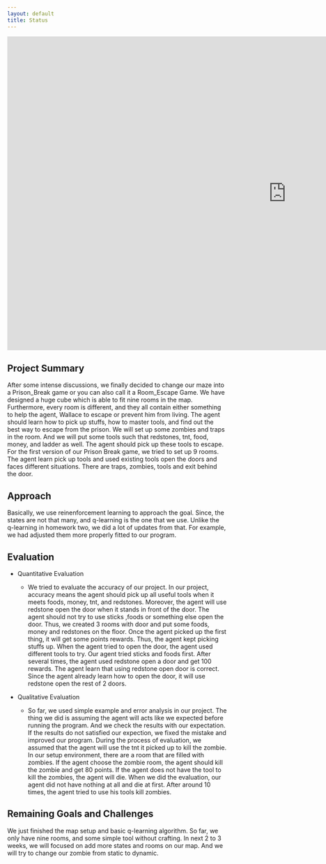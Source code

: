 ```yaml
---
layout: default
title: Status
---
```


<div><iframe width="1280" height="720" src="https://www.youtube.com/embed/XtD2K157d3Q" frameborder="0" allowfullscreen></iframe></div>

## Project Summary
After some intense discussions, we finally decided to change our maze into a Prison_Break game or you can also call it a Room_Escape Game. We have designed a huge cube which is able to fit nine rooms in the map. Furthermore, every room is different, and they all contain either something to help the agent, Wallace to escape or prevent him from living. The agent should learn how to pick up stuffs, how to master tools, and find out the best way to escape from the prison. We will set up some zombies and traps in the room. And we will put some tools such that redstones, tnt, food, money, and ladder as well. The agent should pick up these tools to escape. For the first version of our Prison Break game, we tried to set up 9 rooms. The agent learn pick up tools and used existing tools open the doors and faces different situations. There are traps, zombies, tools and exit behind the door. 

## Approach
Basically, we use reinenforcement learning to approach the goal. Since, the states are not that many, and q-learning is the one that we use. Unlike the q-learning in homework two, we did a lot of updates from that. For example, we had adjusted them more properly fitted to our program.

## Evaluation
- Quantitative Evaluation
  - We tried to evaluate the accuracy of our project. In our project, accuracy means the agent should pick up all useful tools when it meets foods, money, tnt, and redstones. Moreover, the agent will use redstone open the door when it stands in front of the door. The agent should not try to use sticks ,foods or something else open the door. Thus, we created 3 rooms with door and put some foods, money and redstones on the floor. Once the agent picked up the first thing, it will get some points rewards. Thus, the agent kept picking stuffs up. When the agent tried to open the door, the agent used different tools to try. Our agent tried sticks and foods first. After several times, the agent used redstone open a door and get 100 rewards. The agent learn that using redstone open door is correct. Since the agent already learn how to open the door, it will use redstone open the rest of 2 doors.
 
- Qualitative Evaluation
  - So far, we used simple example and error analysis in our project. The thing we did is assuming the agent will acts like we expected before running the program. And we check the results with our expectation. If the results do not satisfied our expection, we fixed the mistake and improved our program. During the process of evaluation, we assumed that the agent will use the tnt it picked up to kill the zombie. In our setup environment, there are a room that are filled with zombies. If the agent choose the zombie room, the agent should kill the zombie and get 80 points. If the agent does not have the tool to kill the zombies, the agent will die. When we did the evaluation, our agent did not have nothing at all and die at first. After around 10 times, the agent tried to use his tools kill zombies.

## Remaining Goals and Challenges
We just finished the map setup and basic q-learning algorithm. So far, we only have nine rooms, and some simple tool without crafting. In next 2 to 3 weeks, we will focused on add more states and rooms on our map. And we will try to change our zombie from static to dynamic.
